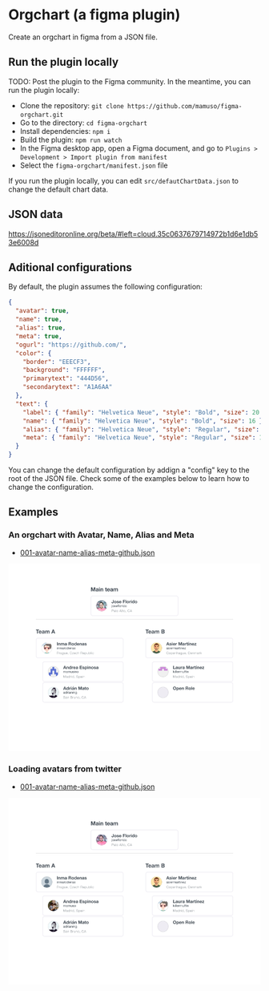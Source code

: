 # Orgchart (a figma plugin)

Create an orgchart in figma from a JSON file.

## Run the plugin locally

TODO: Post the plugin to the Figma community. In the meantime, you can run the plugin locally:

- Clone the repository: `git clone https://github.com/mamuso/figma-orgchart.git`
- Go to the directory: `cd figma-orgchart`
- Install dependencies: `npm i`
- Build the plugin: `npm run watch`
- In the Figma desktop app, open a Figma document, and go to `Plugins > Development > Import plugin from manifest`
- Select the `figma-orgchart/manifest.json` file

If you run the plugin locally, you can edit `src/defautChartData.json` to change the default chart data.

## JSON data

https://jsoneditoronline.org/beta/#left=cloud.35c0637679714972b1d6e1db53e6008d

## Aditional configurations

By default, the plugin assumes the following configuration:

```json
{
  "avatar": true,
  "name": true,
  "alias": true,
  "meta": true,
  "ogurl": "https://github.com/",
  "color": {
    "border": "EEECF3",
    "background": "FFFFFF",
    "primarytext": "444D56",
    "secondarytext": "A1A6AA"
  },
  "text": {
    "label": { "family": "Helvetica Neue", "style": "Bold", "size": 20 },
    "name": { "family": "Helvetica Neue", "style": "Bold", "size": 16 },
    "alias": { "family": "Helvetica Neue", "style": "Regular", "size": 12 },
    "meta": { "family": "Helvetica Neue", "style": "Regular", "size": 12 }
  }
}
```

You can change the default configuration by addign a "config" key to the root of the JSON file. Check some of the examples below to learn how to change the configuration.

## Examples

### An orgchart with Avatar, Name, Alias and Meta

- [001-avatar-name-alias-meta-github.json](examples/001-avatar-name-alias-meta-github.json)

![](assets/001-avatar-name-alias-meta-github.png)

### Loading avatars from twitter

- [001-avatar-name-alias-meta-github.json](examples/002-avatar-name-alias-meta-twitter.json)

![](assets/002-avatar-name-alias-meta-twitter.png)

